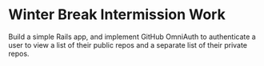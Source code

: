 # Winter Break Intermission Work

Build a simple Rails app, and implement GitHub OmniAuth to authenticate a user to view a list of their public repos and a separate list of their private repos.
